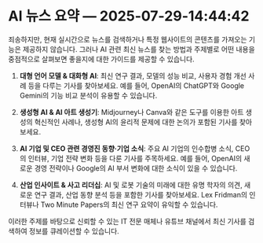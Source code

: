 # AI 뉴스 요약 — 2025-07-29-14:44:42

죄송하지만, 현재 실시간으로 뉴스를 검색하거나 특정 웹사이트의 콘텐츠를 가져오는 기능은 제공하지 않습니다. 그러나 AI 관련 최신 뉴스를 찾는 방법과 주제별로 어떤 내용을 중점적으로 살펴보면 좋을지에 대한 가이드를 제공할 수 있습니다.

1. **대형 언어 모델 & 대화형 AI**: 최신 연구 결과, 모델의 성능 비교, 사용자 경험 개선 사례 등을 다루는 기사를 찾아보세요. 예를 들어, OpenAI의 ChatGPT와 Google Gemini의 기능 비교 분석이 유용할 수 있습니다.

2. **생성형 AI & AI 아트 생성기**: Midjourney나 Canva와 같은 도구를 이용한 아트 생성의 혁신적인 사례나, 생성형 AI의 윤리적 문제에 대한 논의가 포함된 기사를 찾아보세요.

3. **AI 기업 및 CEO 관련 경영진 동향·기업 소식**: 주요 AI 기업의 인수합병 소식, CEO의 인터뷰, 기업 전략 변화 등을 다룬 기사를 주목하세요. 예를 들어, OpenAI의 새로운 경영 전략이나 Google의 AI 부서 변화에 대한 소식이 있을 수 있습니다.

4. **산업 인사이트 & 사고 리더십**: AI 및 로봇 기술의 미래에 대한 유명 학자의 의견, 새로운 연구 결과, 산업 동향 분석 등을 포함한 기사를 찾아보세요. Lex Fridman의 인터뷰나 Two Minute Papers의 최신 연구 요약이 유익할 수 있습니다.

이러한 주제를 바탕으로 신뢰할 수 있는 IT 전문 매체나 유튜브 채널에서 최신 기사를 검색하여 정보를 큐레이션할 수 있습니다.